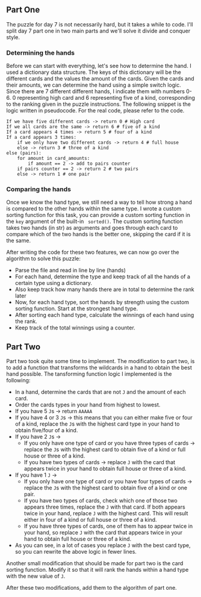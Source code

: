 ## Part One

The puzzle for day 7 is not necessarily hard, but it takes a while to code. I'll split day 7 part one in two main parts and we'll solve it divide and conquer style.

### Determining the hands
Before we can start with everything, let's see how to determine the hand. I used a dictionary data structure. The keys of this dictionary will be the different cards and the values the amount of the cards. Given the cards and their amounts, we can determine the hand using a simple switch logic. Since there are 7 different different hands, I indicate them with numbers 0-6. 0 representing high card and 6 representing five of a kind, corresponding to the ranking given in the puzzle instructions. 
The following snippet is the logic written in pseudocode. For the real code, please refer to the code.
```
If we have five different cards -> return 0 # High card
If we all cards are the same -> return 6 # five of a kind
If a card appears 4 times -> return 5 # four of a kind
If a card appears 3 times: 
    if we only have two different cards -> return 4 # full house
    else -> return 3 # three of a kind
else (pairs):
    for amount in card_amounts:
        if amount == 2 -> add to pairs counter
    if pairs counter == 2 -> return 2 # two pairs
    else -> return 1 # one pair
```

### Comparing the hands
Once we know the hand type, we still need a way to tell how strong a hand is compared to the other hands within the same type. I wrote a custom sorting function for this task, you can provide a custom sorting function in the ```key``` argument of the built-in ``` sorted()```. The custom sorting function takes two hands (in str) as arguments and goes through each card to compare which of the two hands is the better one, skipping the card if it is the same.

After writing the code for these two features, we can now go over the algorithm to solve this puzzle:
- Parse the file and read in line by line (hands)
- For each hand, determine the type and keep track of all the hands of a certain type using a dictionary.
- Also keep track how many hands there are in total to determine the rank later
- Now, for each hand type, sort the hands by strength using the custom sorting function. Start at the strongest hand type.
- After sorting each hand type, calculate the winnings of each hand using the rank.
- Keep track of the total winnings using a counter.

## Part Two
 
Part two took quite some time to implement. The modification to part two, is to add a function that transforms the wildcards in a hand to obtain the best hand possible. The tansforming function logic I implemented is the following:
- In a hand, determine the cards that are not ```J``` and the amount of each card.
- Order the cards types in your hand from highest to lowest.
- If you have 5 ```J```s -> return ```AAAAA```
- If you have 4 or 3 ```J```s -> this means that you can either make five or four of a kind, replace the ```J```s with the highest card type in your hand to obtain five/four of a kind.
- If you have 2 ```J```s -> 
    - If you only have one type of card or you have three types of cards -> replace the ```J```s with the highest card to obtain five of a kind or full house or three of a kind.
    - If you have two types of cards -> replace ```J``` with the card that appears twice in your hand to obtain full house or three of a kind.
- If you have 1 ```J``` ->
    - If you only have one type of card or you have four types of cards -> replace the ```J```s with the highest card to obtain five of a kind or one pair.
    - If you have two types of cards, check which one of those two appears three times, replace the ```J``` with that card. If both appears twice in your hand, replace ```J``` with the highest card. This will result either in four of a kind or full house or three of a kind.
    - If you have three types of cards, one of them has to appear twice in your hand, so replace ```J``` with the card that appears twice in your hand to obtain full house or three of a kind.
- As you can see, in a lot of cases you replace ```J``` with the best card type, so you can rewrite the above logic in fewer lines.

Another small modification that should be made for part two is the card sorting function. Modify it so that it will rank the hands within a hand type with the new value of ```J```.

After these two modifications, add them to the algorithm of part one.

